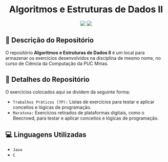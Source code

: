 <h1 align="center">Algoritmos e Estruturas de Dados II</h1>

<p align="center">
<img src="https://img.shields.io/badge/status-andamento-yellow">
<img src="https://img.shields.io/badge/last%20modified-22%2F03%2F2023-informational">
</p>

## :pencil: Descrição do Repositório

O repositório **Algoritmos e Estruturas de Dados II** é um local para armazenar os exercícios desenvolvidos na disciplina de mesmo nome, no curso de Ciência da Computação da PUC Minas.

## :wrench: Detalhes do Repositório

O exercícios colocados aqui se dividem da seguinte forma:

- `Trabalhos Práticos (TP):` Listas de exercícios para testar e aplicar conceitos e lógicas de programação.
- `Maratona:` Exercícios retirados de plataformas digitais, como o Beecrowd, para testar e aplicar conceitos e lógicas de programação.

## :computer: Linguagens Utilizadas

- `Java`
- `C`
